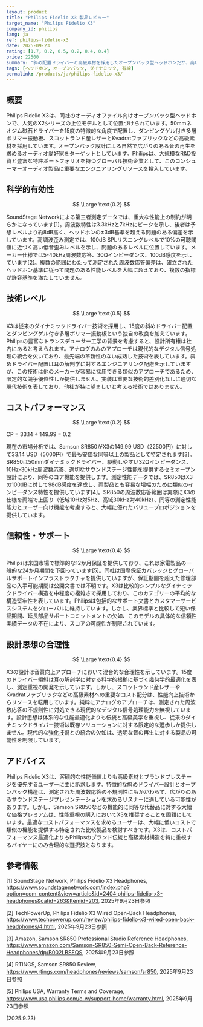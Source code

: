 ```yaml
---
layout: product
title: "Philips Fidelio X3 製品レビュー"
target_name: "Philips Fidelio X3"
company_id: philips
lang: ja
ref: philips-fidelio-x3
date: 2025-09-23
rating: [1.7, 0.2, 0.5, 0.2, 0.4, 0.4]
price: 22500
summary: "斜め配置ドライバーと高級素材を採用したオープンバック型ヘッドホンだが、高い歪みと低いコストパフォーマンスが課題"
tags: [ヘッドホン, オープンバック, ダイナミック, 有線]
permalink: /products/ja/philips-fidelio-x3/
---
```


## 概要

Philips Fidelio X3は、同社のオーディオファイル向けオープンバック型ヘッドホンで、人気のX2シリーズの上位モデルとして位置づけられています。50mmネオジム磁石ドライバーを15度の特徴的な角度で配置し、ダンピングゲル付き多層ポリマー振動板、スコットランド産レザーとKvadratファブリックなどの高級素材を採用しています。オープンバック設計による自然で広がりのある音の再生を求めるオーディオ愛好家をターゲットとしています。Philipsは、大規模なR&D投資と豊富な特許ポートフォリオを持つグローバル技術企業として、このコンシューマーオーディオ製品に重要なエンジニアリングリソースを投入しています。

## 科学的有効性

$$ \Large \text{0.2} $$

SoundStage Networkによる第三者測定データでは、重大な性能上の制約が明らかになっています[1]。周波数特性は3.3kHzと7kHzにピークを示し、後者は予想レベルより約8dB高く、ヘッドホンの±3dB基準を超える問題のある偏差を示しています。高調波歪み測定では、100dB SPLリスニングレベルで10%の可聴閾値に近づく高い低音歪みレベルを示し、問題のあるレベルに位置しています。メーカー仕様では5-40kHz周波数応答、30Ωインピーダンス、100dB感度を示しています[2]。複数の範囲にわたって測定された周波数応答偏差は、確立されたヘッドホン基準に従って問題のある性能レベルを大幅に超えており、複数の指標が許容基準を満たしていません。

## 技術レベル

$$ \Large \text{0.5} $$

X3は従来のダイナミックドライバー技術を採用し、15度の斜めドライバー配置とダンピングゲル付き多層ポリマー振動板という独自の改良を加えています。Philipsの豊富なトランスデューサー工学の背景を考慮すると、設計所有権は社内にあると考えられます。アナログのみのアプローチは現代的なデジタル信号処理の統合を欠いており、最先端の革新性のない成熟した技術を表しています。斜めドライバー配置は耳の解剖学に対するエンジニアリング配慮を示していますが、この技術は他のメーカーが容易に採用できる類似のアプローチであるため、限定的な競争優位性しか提供しません。実装は重要な技術的差別化なしに適切な現代技術を表しており、他社が特に望ましいと考える技術ではありません。

## コストパフォーマンス

$$ \Large \text{0.2} $$

CP = 33.14 ÷ 149.99 = 0.2

現在の市場分析では、Samson SR850がX3の149.99 USD（22500円）に対して33.14 USD（5000円）で最も安価な同等以上の製品として特定されます[3]。SR850は50mmダイナミックドライバー、駆動しやすい32Ωインピーダンス、10Hz-30kHz周波数応答、適切なサウンドステージ性能を提供するセミオープン設計により、同等のコア機能を提供します。測定性能データでは、SR850はX3の100dBに対して98dB感度を達成し、両製品とも容易な増幅のために類似のインピーダンス特性を提供しています[4]。SR850の周波数応答範囲は実際にX3の仕様を両端で上回り（低域10Hz対5Hz、高域30kHz対40kHz）、同等の測定性能能力とユーザー向け機能を考慮すると、大幅に優れたバリュープロポジションを提供しています。

## 信頼性・サポート

$$ \Large \text{0.4} $$

Philipsは米国市場で標準的な12か月保証を提供しており、これは家電製品の一般的な24か月期間を下回っています[5]。同社は国際保証カバレッジとグローバルサポートインフラストラクチャを提供していますが、保証期間を超えた修理部品の入手可能期間は公開文書では不明です。X3は比較的シンプルなダイナミックドライバー構造を中程度の複雑さで採用しており、このカテゴリーの平均的な構造堅牢性を表しています。Philipsは包括的なサポート文書とカスタマーサービスシステムをグローバルに維持しています。しかし、業界標準と比較して短い保証期間、延長部品サポートコミットメントの欠如、このモデルの具体的な信頼性実績データの不在により、スコアの可能性が制限されています。

## 設計思想の合理性

$$ \Large \text{0.4} $$

X3の設計は音質向上アプローチにおいて混合的な合理性を示しています。15度のドライバー傾斜は耳の解剖学に対する科学的根拠に基づく幾何学的最適化を表し、測定重視の開発を示しています。しかし、スコットランド産レザーやKvadratファブリックなどの高級素材への重要なコスト配分は、性能向上技術からリソースを転用しています。純粋にアナログのアプローチは、測定された周波数応答の不規則性に対処できる現代的なデジタル信号処理能力を無視しています。設計思想は体系的な性能最適化よりも伝統と高級美学を重視し、従来のダイナミックドライバー技術は既存ソリューションに対する限定的な進歩しか提供しません。現代的な強化技術との統合の欠如は、透明な音の再生に対する製品の可能性を制限しています。

## アドバイス

Philips Fidelio X3は、客観的な性能価値よりも高級素材とブランドプレステージを優先するユーザーに主に訴求します。特徴的な斜めドライバー設計とオープンバック構造は、測定された周波数応答の不規則性にもかかわらず、広がりのあるサウンドステージプレゼンテーションを求めるリスナーに適している可能性があります。しかし、Samson SR850などの機能的に同等な代替品に対する大幅な価格プレミアムは、性能重視の購入においてX3を推奨することを困難にしています。最適なコストパフォーマンスを求めるユーザーは、大幅に低いコストで類似の機能を提供する特定された比較製品を検討すべきです。X3は、コストパフォーマンス最適化よりもPhilipsのブランド伝統と高級素材構造を特に重視するバイヤーにのみ合理的な選択肢となります。

## 参考情報

[1] SoundStage Network, Philips Fidelio X3 Headphones, https://www.soundstagenetwork.com/index.php?option=com_content&view=article&id=2404:philips-fidelio-x3-headphones&catid=263&Itemid=203, 2025年9月23日参照

[2] TechPowerUp, Philips Fidelio X3 Wired Open-Back Headphones, https://www.techpowerup.com/review/philips-fidelio-x3-wired-open-back-headphones/4.html, 2025年9月23日参照

[3] Amazon, Samson SR850 Professional Studio Reference Headphones, https://www.amazon.com/Samson-SR850-Semi-Open-Back-Reference-Headphones/dp/B002LBSEQS, 2025年9月23日参照

[4] RTINGS, Samson SR850 Review, https://www.rtings.com/headphones/reviews/samson/sr850, 2025年9月23日参照

[5] Philips USA, Warranty Terms and Coverage, https://www.usa.philips.com/c-w/support-home/warranty.html, 2025年9月23日参照

(2025.9.23)